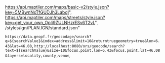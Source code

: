 https://api.maptiler.com/maps/basic-v2/style.json?key=5MBwnNxTfGUDJh3LabgI",
https://api.maptiler.com/maps/streets/style.json?key=get_your_own_OpIi9ZULNHzrESv6T2vL",
/styles/ign/PLAN.IGN/standard.json"

`https://data.geopf.fr/geocodage/search?q=${searchValue}&index=address&limit=10&returntruegeometry=true&lon=6.43&lat=46.08`,
`http://localhost:8080/ors/geocode/search?text=${searchValue}&size=10&focus.point.lon=6.43&focus.point.lat=46.08&layers=locality,county,venue`,
